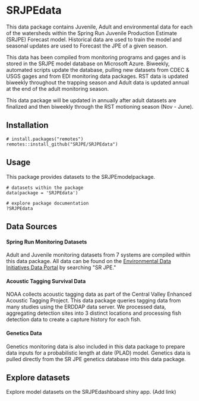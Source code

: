 # SRJPEdata

This data package contains Juvenile, Adult and environmental data for each of the watersheds within the Spring Run Juvenile Production Estimate (SRJPE) Forecast model. Historical data are used to train the model and seasonal updates are used to Forecast the JPE of a given season. 

This data has been compiled from monitoring programs and gages and is stored in the SRJPE model database on Microsoft Azure. Biweekly, automated scripts update the database, pulling new datasets from CDEC & USGS gages and from EDI monitoring data packages. RST data is updated biweekly throughout the trapping season and Adult data is updated annual at the end of the adult monitoring season. 

This data package will be updated in annually after adult datasets are finalized and then biweekly through the RST motioning season (Nov - June). 

## Installation

```
# install.packages("remotes")
remotes::install_github("SRJPE/SRJPEdata")
```

## Usage
This package provides datasets to the SRJPEmodelpackage.

```
# datasets within the package
data(package = 'SRJPEdata')

# explore package documentation 
?SRJPEdata
```

## Data Sources 

#### Spring Run Monitoring Datasets 

Adult and Juvenile monitoring datasets from 7 systems are compiled within this data package. All data can be found on the [Environmental Data Initiatives Data Portal](https://portal.edirepository.org/nis/simpleSearch) by searching "SR JPE."

#### Acoustic Tagging Survival Data 

NOAA collects acoustic tagging data as part of the Central Valley Enhanced Acoustic Tagging Project. This data package queries tagging data from many studies using the ERDDAP data server. We processed data, aggregating detection sites into 3 distinct locations and processing fish detection data to create a capture history for each fish. 

#### Genetics Data

Genetics monitoring data is also included in this data package to prepare data inputs for a probabilistic length at date (PLAD) model. Genetics data is pulled directly from the SR JPE genetics database into this data package. 

## Explore datasets 

Explore model datasets on the SRJPEdashboard shiny app. (Add link)

